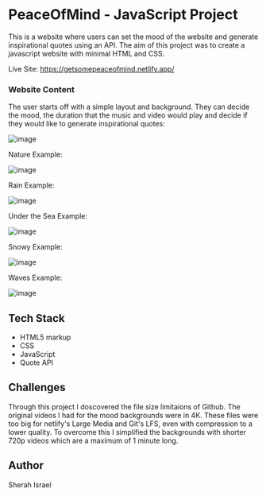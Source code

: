 # PeaceOfMind - JavaScript Project

This is a website where users can set the mood of the website and generate inspirational quotes using an API. The aim of this project was to 
create a javascript website with minimal HTML and CSS.

Live Site: https://getsomepeaceofmind.netlify.app/

### Website Content

The user starts off with a simple layout and background. They can decide the mood, the duration that the music and video would 
play and decide if they would like to generate inspirational quotes:

![image](https://github.com/SherahIsrael/PeaceOfMind/assets/125824475/35378aed-26ae-4a40-8961-a0b8aae0aa04)

Nature Example:

![image](https://github.com/SherahIsrael/PeaceOfMind/assets/125824475/33a54caf-9a75-4663-b095-92bc756150af)

Rain Example:

![image](https://github.com/SherahIsrael/PeaceOfMind/assets/125824475/37de6aa9-98c0-4989-9ea5-0b64562faf3d)

Under the Sea Example:

![image](https://github.com/SherahIsrael/PeaceOfMind/assets/125824475/fff4a5b4-010c-4a84-850c-774975ee06ba)

Snowy Example:

![image](https://github.com/SherahIsrael/PeaceOfMind/assets/125824475/95dfc752-962b-4da4-8bdf-d990f74c09e7)

Waves Example:

![image](https://github.com/SherahIsrael/PeaceOfMind/assets/125824475/114a53c0-8a23-4fc8-a9d7-0bc911bcd98f)

## Tech Stack 

- HTML5 markup
- CSS
- JavaScript
- Quote API

## Challenges

Through this project I doscovered the file size limitaions of Github. The original videos I had for the mood backgrounds were in 4K.
These files were too big for netlify's Large Media and Git's LFS, even with compression to a lower quality. To overcome this I 
simplified the backgrounds with shorter 720p videos which are a maximum of 1 minute long.

## Author 

Sherah Israel
